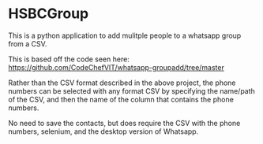 # HSBCGroup
This is a python application to add mulitple people to a whatsapp group from a CSV.


This is based off the code seen here: https://github.com/CodeChefVIT/whatsapp-groupadd/tree/master

Rather than the CSV format described in the above project, the phone numbers can be selected with any format CSV by specifying the name/path of the CSV, and then the name of the column that contains the phone numbers.

No need to save the contacts, but does require the CSV with the phone numbers, selenium, and the desktop version of Whatsapp.
